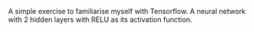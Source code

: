 A simple exercise to familiarise myself with Tensorflow.
A neural network with 2 hidden layers with RELU as its activation function. 
